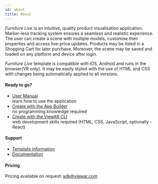 ```yaml
---
id: about
title: About
---
```


_Furniture Live_ is an intuitive, quality product visualisation application. Marker-less tracking system ensures a seamless and realistic experience. The user can create a scene with multiple models, customise their properties and access live-price updates. Products may be listed in a Shopping Cart for later purchase. Moreover, the scene may be saved and loaded on any platform and device after login.

_Furniture Live_ template is compatible with iOS, Android and runs in the browser(VR only). It may be easily styled with the use of HTML and CSS with changes being automatically applied to all versions.

#### Ready to go?

- [User Manual](furniture-live-user-manual.md)  
  learn how to use the application
- [Create with the App Builder](./app_builder)  
  no programming knowledge required
- [Create with the ViewAR CLI](./cli)  
  web development skills required (HTML, CSS, JavaScript, optionally - React)

#### Support

- [Template information](https://www.viewar.com/template/funiture-live/)
- [Documentation](/sdk/content/)

#### Pricing

Pricing available on request: <sdk@viewar.com>
